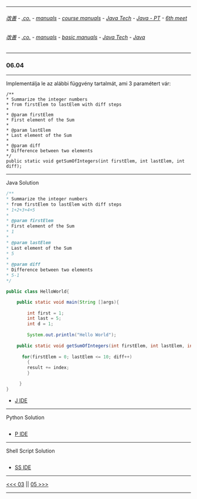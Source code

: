 
---

###### [改善](https://github.com/ttltrk/0C/blob/master/README.MD) - [.co.](https://github.com/ttltrk/PRG/blob/master/CODING.MD) - [manuals](https://github.com/ttltrk/PRG/blob/master/MAN.MD) - [course manuals](https://github.com/ttltrk/PRG/blob/master/COUR_MAN.MD) - [Java Tech](https://github.com/ttltrk/PRG/blob/master/JAVA/DOC/CM/JT.MD) - [Java - PT](https://github.com/ttltrk/PRG/blob/master/JAVA/DOC/BJM/TOMI/JJ.MD) - [6th meet](https://github.com/ttltrk/PRG/blob/master/JAVA/DOC/BJM/TOMI/06/06.MD) 

###### [改善](https://github.com/ttltrk/0C/blob/master/README.MD) - [.co.](https://github.com/ttltrk/PRG/blob/master/CODING.MD) - [manuals](https://github.com/ttltrk/PRG/blob/master/MAN.MD) - [basic manuals](https://github.com/ttltrk/PRG/blob/master/MANUALS.MD) - [Java Tech](https://github.com/ttltrk/PRG/blob/master/JAVA/DOC/JT/JT.MD) - [Java](https://github.com/ttltrk/PRG/blob/master/JAVA/DOC/OJM/OJM.MD)

---

### 06.04

---

Implementálja le az alábbi függvény tartalmát, ami 3 paramétert vár:

```
/**
* Summarize the integer numbers
* from firstElem to lastElem with diff steps
*
* @param firstElem
* First element of the Sum
*
* @param lastElem
* Last element of the Sum
*
* @param diff
* Difference between two elements
*/
public static void getSumOfIntegers(int firstElem, int lastElem, int diff);
```

---

Java Solution

```java
/**
* Summarize the integer numbers
* from firstElem to lastElem with diff steps
* 1+2+3+4+5
*
* @param firstElem
* First element of the Sum
* 1
*
* @param lastElem
* Last element of the Sum
* 5
*
* @param diff
* Difference between two elements
* 5-1
*/

public class HelloWorld{

    public static void main(String []args){
        
        int first = 1;
        int last = 5;
        int d = 1;
    
        System.out.println("Hello World");
        
    public static void getSumOfIntegers(int firstElem, int lastElem, int diff);
    
      for(firstElem = 0; lastElem <= 10; diff++)
        {
        result += index;
        }

     }
}
```

* [J IDE](https://www.tutorialspoint.com/compile_java_online.php) 

---

Python Solution

```python

```

* [P IDE](https://repl.it/@ttltrknet/YummyRedMp3)

---

Shell Script Solution

```shell

```

* [SS IDE]()

---

[<<< 03](https://github.com/ttltrk/PRG/blob/master/JAVA/DOC/BJM/TOMI/06/03/03.MD) ||
[05 >>>](https://github.com/ttltrk/PRG/blob/master/JAVA/DOC/BJM/TOMI/06/05/05.MD)

---
